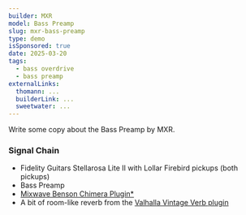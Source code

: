 ```yaml
---
builder: MXR
model: Bass Preamp
slug: mxr-bass-preamp
type: demo
isSponsored: true
date: 2025-03-20
tags:
  - bass overdrive
  - bass preamp
externalLinks:
  thomann: ...
  builderLink: ...
  sweetwater: ...
---
```


Write some copy about the Bass Preamp by MXR.

### Signal Chain

- Fidelity Guitars Stellarosa Lite II with Lollar Firebird pickups (both pickups)
- Bass Preamp
- [Mixwave Benson Chimera Plugin*](https://sweetwater.sjv.io/B0N2PL)
- A bit of room-like reverb from the [Valhalla Vintage Verb plugin](https://valhalladsp.com/shop/reverb/valhalla-vintage-verb/)
